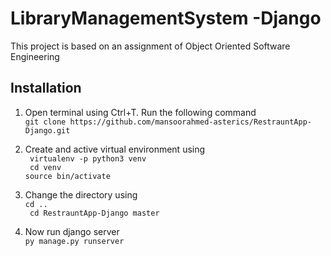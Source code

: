 # LibraryManagementSystem -Django
This project is based on an assignment of Object Oriented Software Engineering

## Installation

1. Open terminal using Ctrl+T. Run the following command <br>
`git clone https://github.com/mansoorahmed-asterics/RestrauntApp-Django.git `

2. Create and active virtual environment using <br>
` virtualenv -p python3 venv` <br>
` cd venv` <br>
`source bin/activate` <br>

3. Change the directory using <br>
`cd ..` <br>
` cd RestrauntApp-Django master`

4. Now run django server <br>
`py manage.py runserver`
